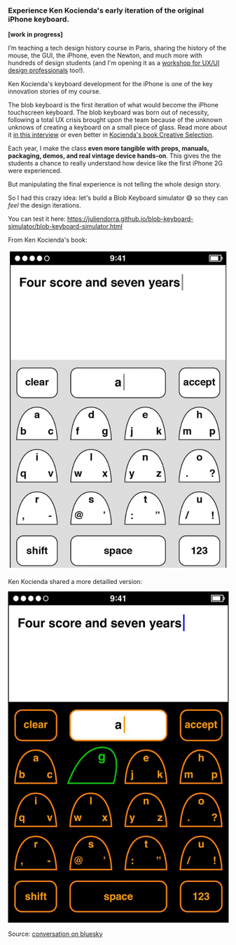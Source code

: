 ### Experience Ken Kocienda's early iteration of the original iPhone keyboard.

**[work in progress]**

I’m teaching a tech design history course in Paris, sharing the history of the mouse, the GUI, the iPhone, even the Newton, and much more with hundreds of design students (and I'm opening it as a [workshop for UX/UI design professionals](http://juliendorra.com/atelier-histoire-ux/en/) too!).

Ken Kocienda's keyboard development for the iPhone is one of the key innovation stories of my course.

The blob keyboard is the first iteration of what would become the iPhone touchscreen keyboard. The blob keyboard was born out of necessity, following a total UX crisis brought upon the team because of the unknown unknows of creating a keyboard on a small piece of glass. Read more about it [in this interview](https://qz.com/1380188/ken-kocienda-qa) or even better in [Kocienda's book Creative Selection](http://creativeselection.io).

Each year, I make the class **even more tangible with props, manuals, packaging, demos, and real vintage device hands-on**. This gives the the students a chance to really understand how device like the first iPhone 2G were experienced. 

But manipulating the final experience is not telling the whole design story.

So I had this crazy idea: let's build a Blob Keyboard simulator 😅 so they can *feel* the design iterations.

You can test it here: https://juliendorra.github.io/blob-keyboard-simulator/blob-keyboard-simulator.html

From Ken Kocienda's book:

![blob-keyboard-book](blob-keyboard-book.png)

Ken Kocienda shared a more detailled version:

![blob-keyboard-bluesky](blob-keyboard-reference-kocienda.jpg)

Source: [conversation on bluesky](https://bsky.app/profile/kocienda.bsky.social/post/3llmuxfgud22i)

